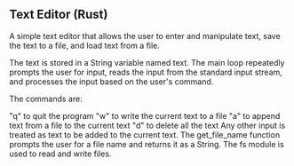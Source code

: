 ## Text Editor (Rust)

A simple text editor that allows the user to enter and manipulate text, save the text to a file, and load text from a file.

The text is stored in a String variable named text. The main loop repeatedly prompts the user for input, reads the input from the standard input stream, and processes the input based on the user's command.

The commands are:

"q" to quit the program
"w" to write the current text to a file
"a" to append text from a file to the current text
"d" to delete all the text
Any other input is treated as text to be added to the current text.
The get_file_name function prompts the user for a file name and returns it as a String. The fs module is used to read and write files.
